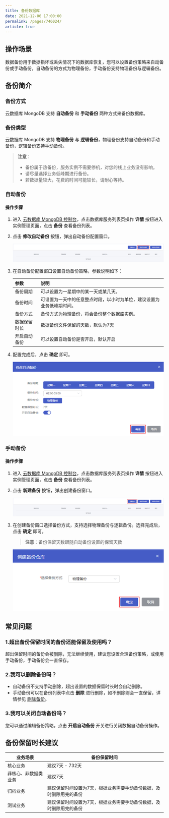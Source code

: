 ```yaml
---
title: 备份数据库
date: 2021-12-06 17:00:00
permalink: /pages/746024/
article: true
---
```



## 操作场景

数据备份用于数据损坏或丢失情况下的数据库恢复，您可以设置备份策略来自动备份或手动备份，自动备份的方式为物理备份，手动备份支持物理备份与逻辑备份。

## 备份简介

### 备份方式

云数据库 MongoDB 支持 **自动备份** 和 **手动备份** 两种方式来备份数据库。

### 备份类型

云数据库 MongoDB 支持 **物理备份** 与 **逻辑备份**，物理备份支持自动备份和手动备份，逻辑备份支持手动备份。

> **注意**：
>
> - 备份属于热备份，服务实例不需要停机，对您的线上业务没有影响。
> - 请尽量选择业务低峰期进行备份。
> - 若数据量较大，花费的时间可能较长，请耐心等待。

### 自动备份

#### 操作步骤

1. 进入 [云数据库 MongoDB 控制台](https://console.capitalonline.net/mongodb)，点击数据库服务列表页操作 **详情** 按钮进入实例管理页面，点击 **备份** 查看备份列表。

2. 点击 **修改自动备份** 按钮，弹出自动备份配置窗口。

   ![bak_auto](./../../pic/bak_auto.png)

3. 在自动备份配置窗口设置自动备份策略，参数说明如下：

   | 参数         | 说明                                                         |
   | ------------ | ------------------------------------------------------------ |
   | 备份周期     | 可以设置为一星期中的某一天或某几天。                         |
   | 备份时间     | 可设置为一天中的任意整点时段，以小时为单位，建议设置为业务低峰期时间。 |
   | 备份方式     | 备份方式为物理备份，将会备份整个数据库实例。                 |
   | 数据保留时长 | 数据备份文件保留的天数，默认为7天                            |
   | 开启自动备份 | 可以设置自动备份是否开启，默认开启                           |

4. 配置完成后，点击 **确定** 即可。

   ![bak_autopopup](./../../pic/bak_autopopup.png)

### 手动备份

#### 操作步骤

1. 进入 [云数据库 MongoDB 控制台](https://console.capitalonline.net/mongodb)，点击数据库服务列表页操作 **详情** 按钮进入实例管理页面，点击 **备份** 查看备份列表。

2. 点击 **新建备份** 按钮，弹出创建备份窗口。

   ![bak_manual](./../../pic/bak_manual.png)

3. 在创建备份窗口选择备份方式，支持选择物理备份与逻辑备份。选择完成后，点击 **确定** 即可。

   > **注意**：备份保留天数跟随自动备份设置的保留天数

   ![bak_manualpopup](./../../pic/bak_manualpopup.png)

## 常见问题

### 1.超出备份保留时间的备份还能保留及使用吗？

超出保留时间的备份会被删除，无法继续使用，建议您设置合理备份策略，或使用手动备份，手动备份会一直保存。

### 2.我可以删除备份吗？

- 自动备份不支持手动删除，超出设置的数据保留时长时会自动删除。
- 手动备份可以在备份列表中点击 **删除** 进行删除，如不删除则会一直保留，详情参见 [删除备份](https://github.com/capitalonline/cds-document/blob/dev/数据库服务/MySQL/04.操作指南/07.备份恢复/02.删除备份.md)。

### 3.我可以关闭自动备份吗？

您可以通过编辑备份策略，点击 **开启自动备份** 开关进行关闭数据自动备份操作。

## 备份保留时长建议

| 业务场景             | 备份保留时间                                                 |
| -------------------- | ------------------------------------------------------------ |
| 核心业务             | 建议7天 - 732天                                              |
| 非核心、非数据类业务 | 建议7天                                                      |
| 归档业务             | 建议保留时间设置为7天，根据业务需要手动备份数据，及时删除用完的备份 |
| 测试业务             | 建议保留时间设置为7天，根据业务需要手动备份数据，及时删除用完的备份 |

